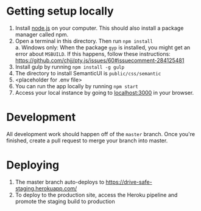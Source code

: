 # Getting setup locally
1. Install [node.js](https://nodejs.org/en/download/) on your computer.  This should also install a package manager called npm.
2. Open a terminal in this directory.  Then run `npm install`<br>
    a. Windows only: When the package `gyp` is installed, you might get an error about `MSBUILD`.  If this happens, follow these
    instructions: https://github.com/chjj/pty.js/issues/60#issuecomment-284125481
3. Install gulp by running `npm install -g gulp`
4. The directory to install SemanticUI is `public/css/semantic`
3. <placeholder for .env file>
4. You can run the app locally by running `npm start`
5. Access your local instance by going to [localhost:3000](localhost:3000) in your browser.

# Development
All development work should happen off of the `master` branch.  Once you're finished, create a pull request to merge your branch into master.

# Deploying
1. The master branch auto-deploys to https://drive-safe-staging.herokuapp.com/
2. To deploy to the production site, access the Heroku pipeline and promote the staging build to production